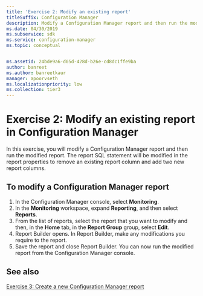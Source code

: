```yaml
---
title: 'Exercise 2: Modify an existing report'
titleSuffix: Configuration Manager
description: Modify a Configuration Manager report and then run the modified report.
ms.date: 04/30/2019
ms.subservice: sdk
ms.service: configuration-manager
ms.topic: conceptual


ms.assetid: 24bde9a6-d05d-428d-b26e-cd8dc1ffe9ba
author: banreet
ms.author: banreetkaur
manager: apoorvseth
ms.localizationpriority: low
ms.collection: tier3
---
```


# Exercise 2: Modify an existing report in Configuration Manager

In this exercise, you will modify a Configuration Manager report and then run the modified report. The report SQL statement will be modified in the report properties to remove an existing report column and add two new report columns.

## To modify a Configuration Manager report

1. In the Configuration Manager console, select **Monitoring**.
1. In the **Monitoring** workspace, expand **Reporting**, and then select **Reports**.
1. From the list of reports, select the report that you want to modify and then, in the **Home** tab, in the **Report Group** group, select **Edit**.
1. Report Builder opens. In Report Builder, make any modifications you require to the report.
1. Save the report and close Report Builder. You can now run the modified report from the Configuration Manager console.
    
## See also

[Exercise 3: Create a new Configuration Manager report](exercise-3-create-new-configuration-manager-report.md)
